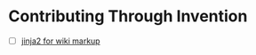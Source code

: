 # Contributing Through Invention

 - [ ] [jinja2 for wiki markup](https://github.com/mschober/eca201/wiki/invention01)
